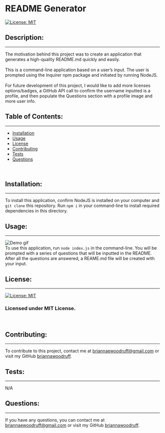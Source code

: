 
  # README Generator
  [![License: MIT](https://img.shields.io/badge/License-MIT-yellow.svg)](https://opensource.org/licenses/MIT)

  ## Description:
  ***
  The motivation behind this project was to create an application that generates a high-quality README.md quickly and easily. <br /><br />  This is a command-line application based on a user’s input. The user is prompted using the Inquirer npm package and initiated by running NodeJS. <br /><br />  For future development of this project, I would like to add more licenses options/badges, a GitHub API call to confirm the username inputted is a profile, and then populate the Questions section with a profile image and more user info.
  <br />

  ## Table of Contents:
  ***
  * [Installation](#installation)
  * [Usage](#usage)
  * [License](#licenses)
  * [Contributing](#contributing)
  * [Tests](#tests)
  * [Questions](#questions)
  <br />

  ## Installation:
  ***
  To install this application, confirm NodeJS is installed on your computer and `git clone` this repository. Run `npm i` in your command-line to install required dependencies in this directory.
  <br />
  
  ## Usage:
  ***
  ![Demo gif](media/README-demo.gif) <br /> To use this application, run `node index.js` in the command-line. You will be prompted with a series of questions that will be inputted in the README. After all the questions are answered, a REAME.md file will be created with your input.
  <br />

  ## License: 
  ***
  [![License: MIT](https://img.shields.io/badge/License-MIT-yellow.svg)](https://opensource.org/licenses/MIT)
  ### Licensed under MIT License.
  <br />

  ## Contributing:
  ***
  To contribute to this project, contact me at 
  briannaewoodruff@gmail.com or visit my GitHub [briannawoodruff](https://github.com/briannawoodruff).
  <br />

  ## Tests:
  ***
  N/A
  <br />
  
  ## Questions:
  ***
  If you have any questions, you can contact me at briannaewoodruff@gmail.com or visit my GitHub [briannawoodruff](https://github.com/briannawoodruff).
  